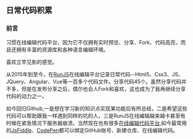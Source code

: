 ## 日常代码积累

### 前言

习惯在线编辑代码平台，因为它不仅拥有实时预览、分享、Fork、代码高亮，而且还拥有丰富的资源库和各种语言编辑环境。

喜欢立竿见影的感觉。

从2015年到至今，在[RunJS](http://runjs.cn/detail/tvgqqwmk)在线编辑平台记录日常代码--Html5、Css3、JS、JQuery、Angular、Vue等一百多个代码文件。分享代码45个。虽然分享代码并不多，但是在发布分享之后，偶尔也会人Fork和喜欢，这也成为了我再继续分享代码的动力之一。

如今回归Github,一是想在学习新的知识点实现某功能后有所总结，二是希望这些代码可以帮助跟我一样遇到同样的坑的人，三是RunJS在线编辑越来越卡甚至有时候在紧急情况下服务器崩溃。当然现在也有很多[在线编辑代码平台](http://sc.chinaz.com/info/151028217039.htm),如今最常用的[JsFiddle](https://jsfiddle.net/)、[CodePen](https://codepen.io)都可以绑定GitHub账号、新建仓库、在线编辑代码。

